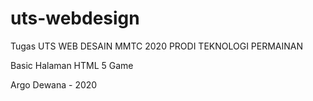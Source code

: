 # uts-webdesign

Tugas UTS WEB DESAIN MMTC 2020 PRODI TEKNOLOGI PERMAINAN

Basic Halaman HTML 5 Game


Argo Dewana - 2020